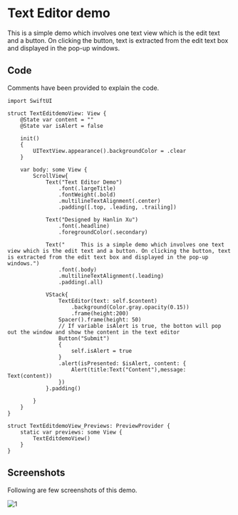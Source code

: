 # Text Editor demo

This is a simple demo which involves one text view which is the edit text and a button. On clicking the button, text is extracted from the edit text box and displayed in the pop-up windows.

## Code

Comments have been provided to explain the code.

```
import SwiftUI

struct TextEditdemoView: View {
    @State var content = ""
    @State var isAlert = false
    
    init()
    {
        UITextView.appearance().backgroundColor = .clear
    }
    
    var body: some View {
        ScrollView{
            Text("Text Editor Demo")
                .font(.largeTitle)
                .fontWeight(.bold)
                .multilineTextAlignment(.center)
                .padding([.top, .leading, .trailing])
            
            Text("Designed by Hanlin Xu")
                .font(.headline)
                .foregroundColor(.secondary)
            
            Text("     This is a simple demo which involves one text view which is the edit text and a button. On clicking the button, text is extracted from the edit text box and displayed in the pop-up windows.")
                .font(.body)
                .multilineTextAlignment(.leading)
                .padding(.all)
            
            VStack{
                TextEditor(text: self.$content)
                    .background(Color.gray.opacity(0.15))
                    .frame(height:200)
                Spacer().frame(height: 50)
                // If variable isAlert is true, the botton will pop out the window and show the content in the text editor
                Button("Submit")
                {
                    self.isAlert = true
                }
                .alert(isPresented: $isAlert, content: {
                    Alert(title:Text("Content"),message: Text(content))
                })
            }.padding()
                    
        }
    }
}

struct TextEditdemoView_Previews: PreviewProvider {
    static var previews: some View {
        TextEditdemoView()
    }
}
```

## Screenshots

Following are few screenshots of this demo.

![1](../images/screenshots/text_editor_1.png)
